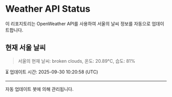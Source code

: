 
# Weather API Status

이 리포지토리는 OpenWeather API를 사용하여 서울의 날씨 정보를 자동으로 업데이트합니다.

## 현재 서울 날씨
> 서울의 현재 날씨: broken clouds, 온도: 20.89°C, 습도: 81%

⏳ 업데이트 시간: 2025-09-30 10:20:58 (UTC)

---
자동 업데이트 봇에 의해 관리됩니다.
